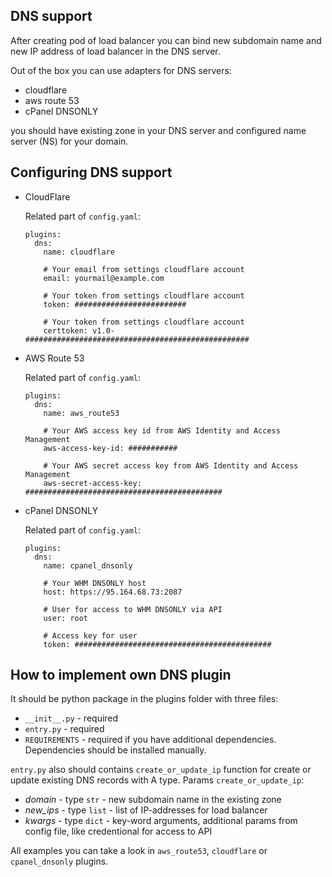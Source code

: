 
## DNS support

After creating pod of load balancer you can bind new subdomain name 
and new IP address of load balancer in the DNS server.

Out of the box you can use adapters for DNS servers:

* cloudflare
* aws route 53
* cPanel DNSONLY

you should have existing zone in your DNS server 
and configured name server (NS) for your domain.


## Configuring DNS support

* CloudFlare

    Related part of `config.yaml`:

    ```
    plugins:
      dns:
        name: cloudflare
        
        # Your email from settings cloudflare account
        email: yourmail@example.com
        
        # Your token from settings cloudflare account 
        token: #########################
        
        # Your token from settings cloudflare account 
        certtoken: v1.0-##################################################
    
    ```

* AWS Route 53

    Related part of `config.yaml`:

    ```
    plugins:
      dns:
        name: aws_route53
        
        # Your AWS access key id from AWS Identity and Access Management
        aws-access-key-id: ###########
        
        # Your AWS secret access key from AWS Identity and Access Management
        aws-secret-access-key: ############################################
    
    ```

* cPanel DNSONLY

    Related part of `config.yaml`:

    ```
    plugins:
      dns:
        name: cpanel_dnsonly
        
        # Your WHM DNSONLY host
        host: https://95.164.68.73:2087
        
        # User for access to WHM DNSONLY via API
        user: root
        
        # Access key for user
        token: ############################################
    
    ```

## How to implement own DNS plugin

It should be python package in the plugins folder with three files:

* `__init__.py` - required
* `entry.py` - required
* `REQUIREMENTS` - required if you have additional dependencies. Dependencies 
should be installed manually.

`entry.py` also should contains `create_or_update_ip` function for create or 
update existing DNS records with A type. Params `create_or_update_ip`:

* *domain* - type `str` - new subdomain name in the existing zone
* *new_ips* - type `list` - list of IP-addresses for load balancer
* *kwargs* - type `dict` - key-word arguments, additional params from config file, like credentional for access to
API

All examples you can take a look in `aws_route53`, `cloudflare` 
or `cpanel_dnsonly` plugins.